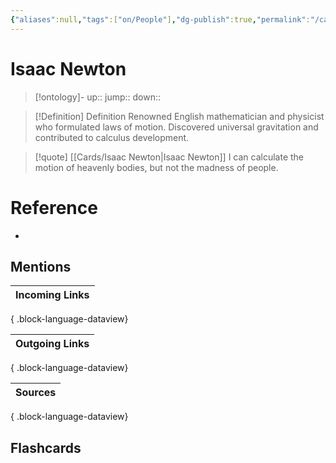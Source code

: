 ```yaml
---
{"aliases":null,"tags":["on/People"],"dg-publish":true,"permalink":"/cards/isaac-newton/","dgPassFrontmatter":true}
---
```


# Isaac Newton

> [!ontology]-
> up:: 
> jump:: 
> down:: 

> [!Definition] Definition
> Renowned English mathematician and physicist who formulated laws of motion. Discovered universal gravitation and contributed to calculus development.

> [!quote] [[Cards/Isaac Newton\|Isaac Newton]]
> I can calculate the motion of heavenly bodies, but not the madness of people.

# Reference

- 

## Mentions

| Incoming Links |
| -------------- |

{ .block-language-dataview}

| Outgoing Links |
| -------------- |

{ .block-language-dataview}

| Sources |
| ------- |

{ .block-language-dataview}

## Flashcards